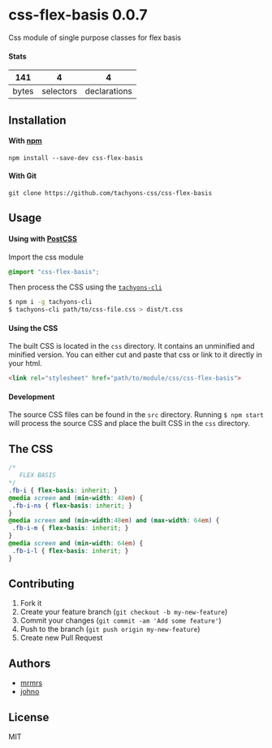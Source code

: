# css-flex-basis 0.0.7

Css module of single purpose classes for flex basis

#### Stats

141 | 4 | 4
---|---|---
bytes | selectors | declarations

## Installation

#### With [npm](https://npmjs.com)

```
npm install --save-dev css-flex-basis
```

#### With Git

```
git clone https://github.com/tachyons-css/css-flex-basis
```

## Usage

#### Using with [PostCSS](https://github.com/postcss/postcss)

Import the css module

```css
@import "css-flex-basis";
```

Then process the CSS using the [`tachyons-cli`](https://github.com/tachyons-css/tachyons-cli)

```sh
$ npm i -g tachyons-cli
$ tachyons-cli path/to/css-file.css > dist/t.css
```

#### Using the CSS

The built CSS is located in the `css` directory. It contains an unminified and minified version.
You can either cut and paste that css or link to it directly in your html.

```html
<link rel="stylesheet" href="path/to/module/css/css-flex-basis">
```

#### Development

The source CSS files can be found in the `src` directory.
Running `$ npm start` will process the source CSS and place the built CSS in the `css` directory.

## The CSS

```css
/*
   FLEX BASIS
*/
.fb-i { flex-basis: inherit; }
@media screen and (min-width: 48em) {
 .fb-i-ns { flex-basis: inherit; }
}
@media screen and (min-width:48em) and (max-width: 64em) {
 .fb-i-m { flex-basis: inherit; }
}
@media screen and (min-width: 64em) {
 .fb-i-l { flex-basis: inherit; }
}
```

## Contributing

1. Fork it
2. Create your feature branch (`git checkout -b my-new-feature`)
3. Commit your changes (`git commit -am 'Add some feature'`)
4. Push to the branch (`git push origin my-new-feature`)
5. Create new Pull Request

## Authors

* [mrmrs](http://mrmrs.io)
* [johno](http://johnotander.com)

## License

MIT

